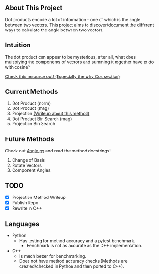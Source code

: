 ## About This Project
Dot products encode a lot of information - one of which is the angle between two vectors.
This project aims to discover/document the different ways to calculate the angle between two vectors.

## Intuition
The dot product can appear to be mysterious, after all, what does multiplying the components of vectors and summing it together have to do with cosine?

[Check this resource out! (Especially the why Cos section)](https://www.mathsisfun.com/algebra/vectors-dot-product.html)

## Current Methods
1. Dot Product (norm)
2. Dot Product (mag)
3. Projection [(Writeup about this method)](Writeups/Projection%20Approach.pdf)
4. Dot Product Bin Search (mag)
5. Projection Bin Search

## Future Methods
Check out [Angle.py](Python\Angle.py) and read the method docstrings!
1. Change of Basis
2. Rotate Vectors
3. Component Angles

## TODO
- [X] Projection Method Writeup
- [X] Publish Repo
- [X] Rewrite in C++

## Languages
- Python
  - Has testing for method accuracy and a pytest benchmark.
    - Benchmark is not as accurate as the C++ implementation.
- C++
  - Is much better for benchmarking.
  - Does not have method accuracy checks (Methods are created/checked in Python and then ported to C++).
